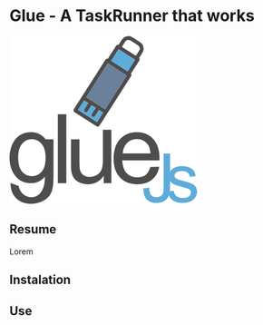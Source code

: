 # Glue - A TaskRunner that works
![](https://github.com/thegluejs/glue/raw/development/doc/logotipo.png)

## Resume

Lorem

## Instalation

## Use
